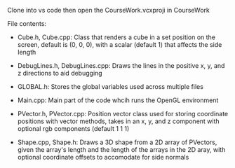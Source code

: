 Clone into vs code then open the CourseWork.vcxproji in CourseWork

File contents:

- Cube.h, Cube.cpp:
  Class that renders a cube in a set position on the screen, default is (0, 0, 0), with a scalar (default 1) that affects the side length

- DebugLines.h, DebugLines.cpp:
  Draws the lines in the positive x, y, and z directions to aid debugging

- GLOBAL.h:
  Stores the global variables used across multiple files

- Main.cpp:
  Main part of the code whcih runs the OpenGL environment

- PVector.h, PVector.cpp:
  Position vector class used for storing coordinate positions with vector methods, takes in an x, y, and z component with optional rgb components (default 1 1 1)

- Shape.cpp, Shape.h:
  Draws a 3D shape from a 2D array of PVectors, given the array's length and the length of the arrays in the 2D aray, with optional coordinate offsets to accomodate for side normals
